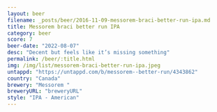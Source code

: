 ```yaml
---
layout: beer
filename: _posts/beer/2016-11-09-messorem-braci-better-run-ipa.md
title: Messorem braci better run IPA
category: beer
score: 7
beer-date: "2022-08-07"
desc: "Decent but feels like it’s missing something"
permalink: /beer/:title.html
img: /img/list/messorem-braci-better-run-ipa.jpeg
untappd: "https://untappd.com/b/messorem--better-run/4343862"
country: "Canada"
brewery: "Messorem "
breweryURL: "breweryURL"
style: "IPA - American"
---
```


